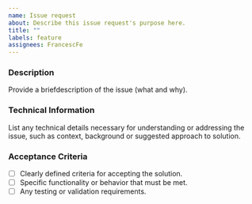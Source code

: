 ```yaml
---
name: Issue request
about: Describe this issue request's purpose here.
title: ""
labels: feature
assignees: FrancescFe
---
```


### Description
Provide a briefdescription of the issue (what and why).

### Technical Information
List any technical details necessary for understanding or addressing the issue, such as context, background or suggested approach to solution.

### Acceptance Criteria
- [ ] Clearly defined criteria for accepting the solution.
- [ ] Specific functionality or behavior that must be met.
- [ ] Any testing or validation requirements.
